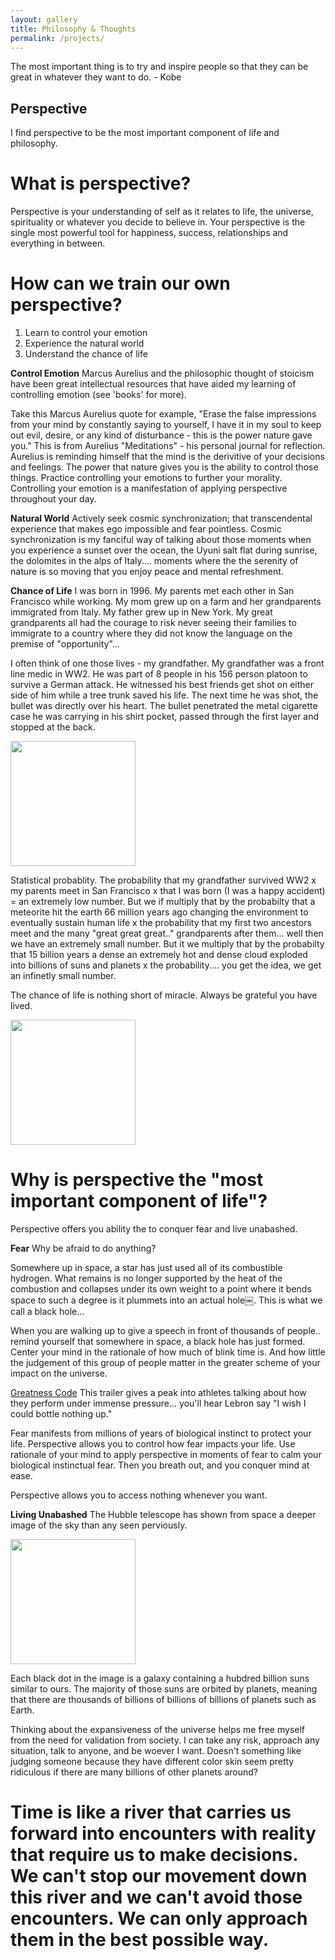 ```yaml
---
layout: gallery
title: Philosophy & Thoughts
permalink: /projects/
---
```


The most important thing is to try and inspire people so that they can be great in whatever they want to do. - Kobe

## Perspective

I find perspective to be the most important component of life and philosophy. 

# What is perspective?

Perspective is your understanding of self as it relates to life, the universe, spirituality or whatever you decide to believe in. Your perspective is the single most powerful tool for happiness, success, relationships and everything in between.

# How can we train our own perspective?

1. Learn to control your emotion
2. Experience the natural world
3. Understand the chance of life

**Control Emotion**
Marcus Aurelius and the philosophic thought of stoicism have been great intellectual resources that have aided my learning of controlling emotion (see 'books' for more).

Take this Marcus Aurelius quote for example, "Erase the false impressions from your mind by constantly saying to yourself, I have it in my soul to keep out evil, desire, or any kind of disturbance - this is the power nature gave you." This is from Aurelius "Meditations" - his personal journal for reflection. Aurelius is reminding himself that the mind is the derivitive of your decisions and feelings. The power that nature gives you is the ability to control those things. Practice controlling your emotions to further your morality. Controlling your emotion is a manifestation of applying perspective throughout your day.

**Natural World**
Actively seek cosmic synchronization; that transcendental experience that makes ego impossible and fear pointless. Cosmic synchronization is my fanciful way of talking about those moments when you experience a sunset over the ocean, the Uyuni salt flat during sunrise, the dolomites in the alps of Italy.... moments where the the serenity of nature is so moving that you enjoy peace and mental refreshment. 

**Chance of Life**
I was born in 1996. My parents met each other in San Francisco while working. My mom grew up on a farm and her grandparents immigrated from Italy. My father grew up in New York. My great grandparents all had the courage to risk never seeing their families to immigrate to a country where they did not know the language on the premise of "opportunity"...

I often think of one those lives - my grandfather. My grandfather was a front line medic in WW2. He was part of 8 people in his 156 person platoon to survive a German attack. He witnessed his best friends get shot on either side of him while a tree trunk saved his life. The next time he was shot, the bullet was directly over his heart. The bullet penetrated the metal cigarette case he was carrying in his shirt pocket, passed through the first layer and stopped at the back.

<img src="{{site.imgurl}}/grandpa.JPG" height="200" />

Statistical probablity. The probability that my grandfather survived WW2 x my parents meet in San Francisco x that I was born (I was a happy accident) = an extremely low number. But we if multiply that by the probabilty that a meteorite hit the earth 66 million years ago changing the environment to eventually sustain human life x the probability that my first two ancestors meet and the many "great great great.." grandparents after them... well then we have an extremely small number. But it we multiply that by the probabilty that 15 billion years a dense an extremely hot and dense cloud exploded into billions of suns and planets x the probability.... you get the idea, we get an infinetly small number.

The chance of life is nothing short of miracle. Always be grateful you have lived. 

<img src="{{site.imgurl}}/snoopy.png" height="200" />

# Why is perspective the "most important component of life"?

Perspective offers you ability the to conquer fear and live unabashed. 

**Fear**
Why be afraid to do anything?

Somewhere up in space, a star has just used all of its combustible hydrogen. What remains is no longer supported by the heat of the combustion and collapses under its own weight to a point where it bends space to such a degree is it plummets into an actual hole￼. This is what we call a black hole...

When you are walking up to give a speech in front of thousands of people.. remind yourself that somewhere in space, a black hole has just formed. Center your mind in the rationale of how much of blink time is. And how little the judgement of this group of people matter in the greater scheme of your impact on the universe.

[Greatness Code](https://www.youtube.com/watch?time_continue=88&v=t2I3Yd27dGw&feature=emb_logo) This trailer gives a peak into athletes talking about how they perform under immense pressure... you'll hear Lebron say "I wish I could bottle nothing up."

Fear manifests from millions of years of biological instinct to protect your life. Perspective allows you to control how fear impacts your life. Use rationale of your mind to apply perspective in moments of fear to calm your biological instinctual fear. Then you breath out, and you conquer mind at ease.

Perspective allows you to access nothing whenever you want.

**Living Unabashed**
The Hubble telescope has shown from space a deeper image of the sky than any seen perviously.

<img src="{{site.imgurl}}/Hubble.jpg" height="200" />

Each black dot in the image is a galaxy containing a hubdred billion suns similar to ours. The majority of those suns are orbited by planets, meaning that there are thousands of billions of billions of billions of planets such as Earth. 

Thinking about the expansiveness of the universe helps me free myself from the need for validation from society. I can take any risk, approach any situation, talk to anyone, and be woever I want. Doesn't something like judging someone because they have different color skin seem pretty ridiculous if there are many billions of other planets around? 


# Time is like a river that carries us forward into encounters with reality that require us to make decisions. We can't stop our movement down this river and we can't avoid those encounters. We can only approach them in the best possible way. 


